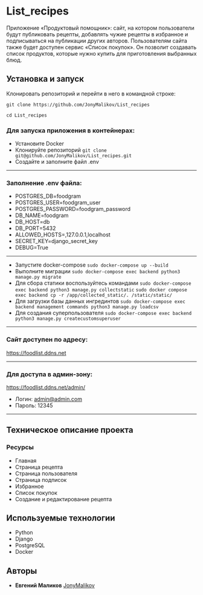 # List_recipes
Приложение «Продуктовый помощник»: сайт, на котором пользователи будут публиковать рецепты, добавлять чужие рецепты в избранное и подписываться на публикации других авторов. Пользователям сайта также будет доступен сервис «Список покупок». Он позволит создавать список продуктов, которые нужно купить для приготовления выбранных блюд.


## Установка и запуск
Клонировать репозиторий и перейти в него в командной строке:
```
git clone https://github.com/JonyMalikov/List_recipes
```
```
cd List_recipes
```

### Для запуска приложения в контейнерах:
- Установите Docker
- Клонируйте репозиторий
``` git clone git@github.com/JonyMalikov/List_recipes.git ```
- Создайте и заполните файл .env
-- -
### Заполнение .env файла:
- POSTGRES_DB=foodgram
- POSTGRES_USER=foodgram_user
- POSTGRES_PASSWORD=foodgram_password
- DB_NAME=foodgram
- DB_HOST=db
- DB_PORT=5432
- ALLOWED_HOSTS=,127.0.0.1,localhost
- SECRET_KEY=django_secret_key
- DEBUG=True
-- -
- Запустите docker-compose
``` sudo docker-compose up --build ```
- Выполните миграции
``` sudo docker-compose exec backend python3 manage.py migrate ```
- Для сбора статики воспользуйтесь командами
``` sudo docker-compose exec backend python3 manage.py collectstatic ```
``` sudo docker compose exec backend cp -r /app/collected_static/. /static/static/ ``` 
- Для загрузки базы данных ингрединтов
``` sudo docker-compose exec backend management commands python3 manage.py loadcsv ```
- Для создания суперпользователя
``` sudo docker-compose exec backend python3 manage.py createcustomsuperuser ```
-- -

### Сайт доступен по адресу:
https://foodlist.ddns.net
-- -

### Для доступа в админ-зону:
https://foodlist.ddns.net/admin/
- Логин: admin@admin.com
- Пароль: 12345
-- -


## Техническое описание проекта
### Ресурсы 
+ Главная
+ Страница рецепта
+ Страница пользователя
+ Страница подписок
+ Избранное
+ Список покупок
+ Создание и редактирование рецепта


## Используемые технологии
+ Python
+ Django
+ PostgreSQL
+ Docker


## Авторы
+ **Евгений Маликов** [JonyMalikov](https://github.com/JonyMalikov)
